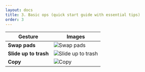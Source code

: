 ```yaml
---
layout: docs
title: 3. Basic ops (quick start guide with essential tips)
order: 3
---
```


| Gesture  | Images |
| ------ | ------ |
| **Swap pads** | ![Swap pads](https://lh3.google.com/u/1/d/1Bs4WKw43-PeRmRRD_6L8nMKFCcdVTjhm=w1920-h500-iv1)|
| **Slide up to trash** | ![Slide up to trash](https://lh3.google.com/u/1/d/1JrEbj6rR_hJHqr_Hnkz3up9e5JgSLvOo=w549-h500-iv1)|
| **Copy** | ![Copy](-)|
